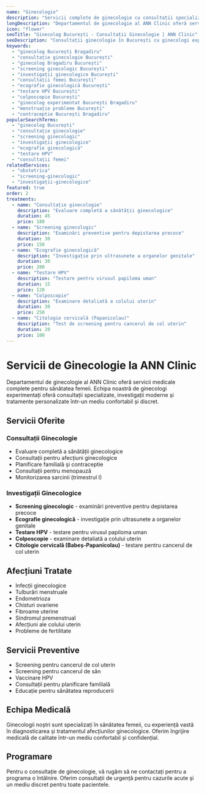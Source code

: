```yaml
---
name: "Ginecologie"
description: "Servicii complete de ginecologie cu consultații specializate și investigații moderne"
longDescription: "Departamentul de ginecologie al ANN Clinic oferă servicii medicale complete pentru sănătatea femeii. Echipa noastră de ginecologi experimentați oferă consultații specializate, investigații moderne și tratamente personalizate într-un mediu confortabil și discret."
icon: "flower"
seoTitle: "Ginecolog București - Consultații Ginecologie | ANN Clinic"
seoDescription: "Consultații ginecologie în București cu ginecologi experimentați. Screening, consultații, investigații ginecologice. Programează-te la ANN Clinic Bragadiru."
keywords:
  - "ginecolog București Bragadiru"
  - "consultație ginecologie București"
  - "ginecolog Bragadiru București"
  - "screening ginecologic București"
  - "investigații ginecologice București"
  - "consultații femei București"
  - "ecografie ginecologică București"
  - "testare HPV București"
  - "colposcopie București"
  - "ginecolog experimentat București Bragadiru"
  - "menstruație probleme București"
  - "contraceptie București Bragadiru"
popularSearchTerms:
  - "ginecolog București"
  - "consultație ginecologie"
  - "screening ginecologic"
  - "investigații ginecologice"
  - "ecografie ginecologică"
  - "testare HPV"
  - "consultații femei"
relatedServices:
  - "obstetrica"
  - "screening-ginecologic"
  - "investigații-ginecologice"
featured: true
order: 2
treatments:
  - name: "Consultație ginecologie"
    description: "Evaluare completă a sănătății ginecologice"
    duration: 45
    price: 180
  - name: "Screening ginecologic"
    description: "Examinări preventive pentru depistarea precoce"
    duration: 30
    price: 150
  - name: "Ecografie ginecologică"
    description: "Investigație prin ultrasunete a organelor genitale"
    duration: 30
    price: 200
  - name: "Testare HPV"
    description: "Testare pentru virusul papiloma uman"
    duration: 15
    price: 120
  - name: "Colposcopie"
    description: "Examinare detaliată a colului uterin"
    duration: 30
    price: 250
  - name: "Citologie cervicală (Papanicolau)"
    description: "Test de screening pentru cancerul de col uterin"
    duration: 20
    price: 100
---
```


# Servicii de Ginecologie la ANN Clinic

Departamentul de ginecologie al ANN Clinic oferă servicii medicale complete pentru sănătatea femeii. Echipa noastră de ginecologi experimentați oferă consultații specializate, investigații moderne și tratamente personalizate într-un mediu confortabil și discret.

## Servicii Oferite

### Consultații Ginecologie

- Evaluare completă a sănătății ginecologice
- Consultații pentru afecțiuni ginecologice
- Planificare familială și contraceptie
- Consultații pentru menopauză
- Monitorizarea sarcinii (trimestrul I)

### Investigații Ginecologice

- **Screening ginecologic** - examinări preventive pentru depistarea precoce
- **Ecografie ginecologică** - investigație prin ultrasunete a organelor genitale
- **Testare HPV** - testare pentru virusul papiloma uman
- **Colposcopie** - examinare detaliată a colului uterin
- **Citologie cervicală (Babeș-Papanicolau)** - testare pentru cancerul de col uterin

## Afecțiuni Tratate

- Infecții ginecologice
- Tulburări menstruale
- Endometrioza
- Chisturi ovariene
- Fibroame uterine
- Sindromul premenstrual
- Afecțiuni ale colului uterin
- Probleme de fertilitate

## Servicii Preventive

- Screening pentru cancerul de col uterin
- Screening pentru cancerul de sân
- Vaccinare HPV
- Consultații pentru planificare familială
- Educație pentru sănătatea reproducerii

## Echipa Medicală

Ginecologii noștri sunt specializați în sănătatea femeii, cu experiență vastă în diagnosticarea și tratamentul afecțiunilor ginecologice. Oferim îngrijire medicală de calitate într-un mediu confortabil și confidențial.

## Programare

Pentru o consultație de ginecologie, vă rugăm să ne contactați pentru a programa o întâlnire. Oferim consultații de urgență pentru cazurile acute și un mediu discret pentru toate pacientele.
